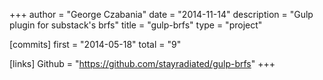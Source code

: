 +++
author = "George Czabania"
date = "2014-11-14"
description = "Gulp plugin for substack's brfs"
title = "gulp-brfs"
type = "project"

[commits]
  first = "2014-05-18"
  total = "9"

[links]
  Github = "https://github.com/stayradiated/gulp-brfs"
+++

